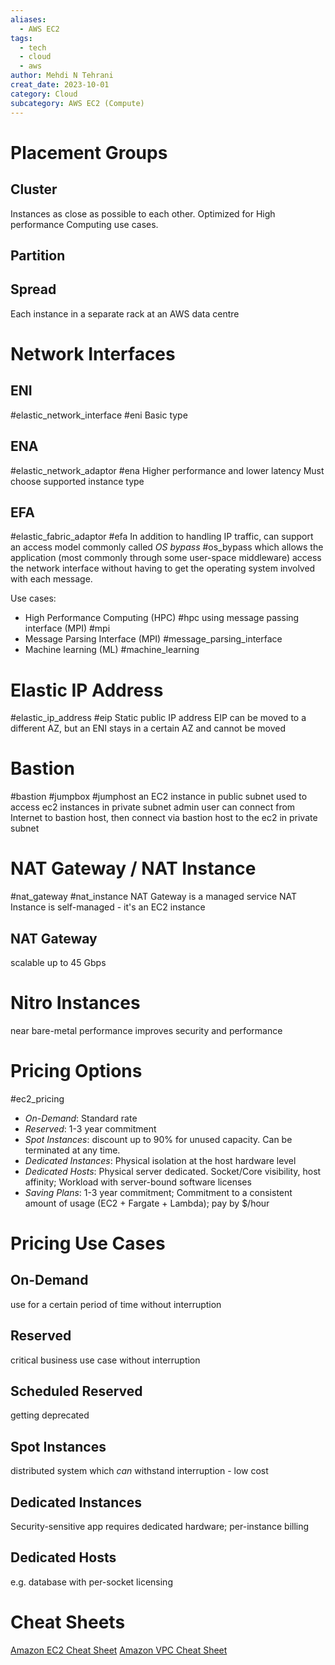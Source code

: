 ```yaml
---
aliases:
  - AWS EC2
tags:
  - tech
  - cloud
  - aws
author: Mehdi N Tehrani
creat_date: 2023-10-01
category: Cloud
subcategory: AWS EC2 (Compute)
---
```


# Placement Groups
## Cluster
Instances as close as possible to each other. Optimized for High performance Computing use cases.
## Partition
## Spread
Each instance in a separate rack at an AWS data centre
# Network Interfaces
## ENI
#elastic_network_interface #eni
Basic type
## ENA
#elastic_network_adaptor #ena
Higher performance and lower latency
Must choose supported instance type
## EFA
#elastic_fabric_adaptor #efa
In addition to handling IP traffic, can support an access model commonly called *OS bypass* #os_bypass which allows the application (most commonly through some user-space middleware) access the network interface without having to get the operating system involved with each message.

Use cases:
- High Performance Computing (HPC) #hpc using message passing interface (MPI) #mpi
- Message Parsing Interface (MPI) #message_parsing_interface
- Machine learning (ML) #machine_learning

# Elastic IP Address
#elastic_ip_address #eip
Static public IP address
EIP can be moved to a different AZ, but an ENI stays in a certain AZ and cannot be moved

# Bastion
#bastion #jumpbox #jumphost
an EC2 instance in public subnet used to access ec2 instances in private subnet
admin user can connect from Internet to bastion host, then connect via bastion host to the ec2 in private subnet
# NAT Gateway / NAT Instance
#nat_gateway #nat_instance
NAT Gateway is a managed service
NAT Instance is self-managed - it's an EC2 instance

## NAT Gateway
scalable up to 45 Gbps

# Nitro Instances
near bare-metal performance
improves security and performance

# Pricing Options
#ec2_pricing
- *On-Demand*: Standard rate
- *Reserved*: 1-3 year commitment
- *Spot Instances*: discount up to 90% for unused capacity. Can be terminated at any time.
- *Dedicated Instances*: Physical isolation at the host hardware level
- *Dedicated Hosts*: Physical server dedicated. Socket/Core visibility, host affinity; Workload with server-bound software licenses
- *Saving Plans*: 1-3 year commitment; Commitment to a consistent amount of usage (EC2 + Fargate + Lambda); pay by $/hour

# Pricing Use Cases
## On-Demand
use for a certain period of time without interruption
## Reserved
critical business use case without interruption
## Scheduled Reserved
getting deprecated
## Spot Instances
distributed system which *can* withstand interruption - low cost
## Dedicated Instances
Security-sensitive app requires dedicated hardware; per-instance billing
## Dedicated Hosts
e.g. database with per-socket licensing

# Cheat Sheets
[Amazon EC2 Cheat Sheet](https://digitalcloud.training/certification-training/aws-solutions-architect-associate/compute/amazon-ec2/)
[Amazon VPC Cheat Sheet](https://digitalcloud.training/certification-training/aws-solutions-architect-associate/networking-and-content-delivery/amazon-vpc/)
